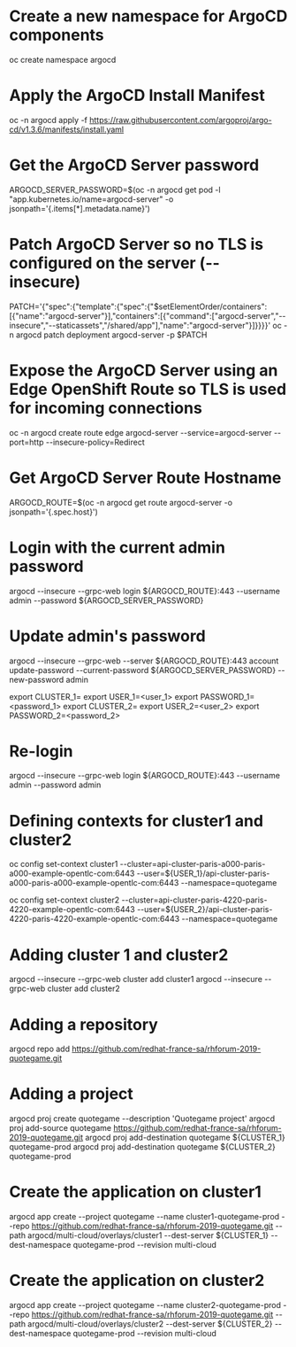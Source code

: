 
# Create a new namespace for ArgoCD components
oc create namespace argocd

# Apply the ArgoCD Install Manifest
oc -n argocd apply -f https://raw.githubusercontent.com/argoproj/argo-cd/v1.3.6/manifests/install.yaml

# Get the ArgoCD Server password
ARGOCD_SERVER_PASSWORD=$(oc -n argocd get pod -l "app.kubernetes.io/name=argocd-server" -o jsonpath='{.items[*].metadata.name}')

# Patch ArgoCD Server so no TLS is configured on the server (--insecure)
PATCH='{"spec":{"template":{"spec":{"$setElementOrder/containers":[{"name":"argocd-server"}],"containers":[{"command":["argocd-server","--insecure","--staticassets","/shared/app"],"name":"argocd-server"}]}}}}'
oc -n argocd patch deployment argocd-server -p $PATCH

# Expose the ArgoCD Server using an Edge OpenShift Route so TLS is used for incoming connections
oc -n argocd create route edge argocd-server --service=argocd-server --port=http --insecure-policy=Redirect


# Get ArgoCD Server Route Hostname
ARGOCD_ROUTE=$(oc -n argocd get route argocd-server -o jsonpath='{.spec.host}')

# Login with the current admin password
argocd --insecure --grpc-web login ${ARGOCD_ROUTE}:443 --username admin --password ${ARGOCD_SERVER_PASSWORD}

# Update admin's password
argocd --insecure --grpc-web --server ${ARGOCD_ROUTE}:443 account update-password --current-password ${ARGOCD_SERVER_PASSWORD} --new-password admin


export CLUSTER_1=
export USER_1=<user_1>
export PASSWORD_1=<password_1>
export CLUSTER_2=
export USER_2=<user_2>
export PASSWORD_2=<password_2>


# Re-login 
argocd --insecure --grpc-web login ${ARGOCD_ROUTE}:443 --username admin --password admin

# Defining contexts for cluster1 and cluster2
oc config set-context cluster1 --cluster=api-cluster-paris-a000-paris-a000-example-opentlc-com:6443 --user=${USER_1}/api-cluster-paris-a000-paris-a000-example-opentlc-com:6443 --namespace=quotegame

oc config set-context cluster2 --cluster=api-cluster-paris-4220-paris-4220-example-opentlc-com:6443 --user=${USER_2}/api-cluster-paris-4220-paris-4220-example-opentlc-com:6443 --namespace=quotegame

# Adding cluster 1 and cluster2
argocd --insecure --grpc-web cluster add cluster1
argocd --insecure --grpc-web cluster add cluster2


# Adding a repository
argocd repo add https://github.com/redhat-france-sa/rhforum-2019-quotegame.git


# Adding a project
argocd proj create quotegame --description 'Quotegame project'
argocd proj add-source quotegame https://github.com/redhat-france-sa/rhforum-2019-quotegame.git
argocd proj add-destination quotegame ${CLUSTER_1} quotegame-prod
argocd proj add-destination quotegame ${CLUSTER_2} quotegame-prod

# Create the application on cluster1
argocd app create --project quotegame --name cluster1-quotegame-prod --repo https://github.com/redhat-france-sa/rhforum-2019-quotegame.git --path argocd/multi-cloud/overlays/cluster1 --dest-server ${CLUSTER_1} --dest-namespace quotegame-prod --revision multi-cloud

# Create the application on cluster2
argocd app create --project quotegame --name cluster2-quotegame-prod --repo https://github.com/redhat-france-sa/rhforum-2019-quotegame.git --path argocd/multi-cloud/overlays/cluster2 --dest-server ${CLUSTER_2} --dest-namespace quotegame-prod --revision multi-cloud
